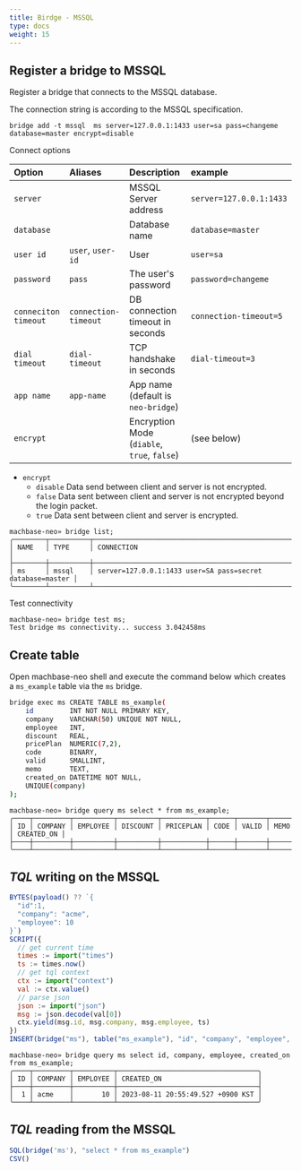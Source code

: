 ```yaml
---
title: Birdge - MSSQL
type: docs
weight: 15
---
```


## Register a bridge to MSSQL

Register a bridge that connects to the MSSQL database.

The connection string is according to the MSSQL specification.

```
bridge add -t mssql  ms server=127.0.0.1:1433 user=sa pass=changeme database=master encrypt=disable
```

Connect options

| Option               | Aliases                |Description                            | example                 |
| :-----------         | :-----------           |:---------------------------------     | :-------------          |
| `server`             |                        | MSSQL Server address                  | `server=127.0.0.1:1433` |
| `database`           |                        | Database name                         | `database=master`       |
| `user id`            | `user`, `user-id`      | User                                  | `user=sa`               |
| `password`           | `pass`                 | The user's password                   | `password=changeme`     |
| `conneciton timeout` | `connection-timeout`   | DB connection timeout in seconds      | `connection-timeout=5`  |
| `dial timeout`       | `dial-timeout`         | TCP handshake in seconds              | `dial-timeout=3`        |
| `app name`           | `app-name`             | App name (default is `neo-bridge`)    |                         |
| `encrypt`            |                        | Encryption Mode (`diable`, `true`, `false`)  | (see below)  |

- `encrypt`
  - `disable` Data send between client and server is not encrypted.
  - `false` Data sent between client and server is not encrypted beyond the login packet. 
  - `true` Data sent between client and server is encrypted.

```
machbase-neo» bridge list;
╭────────┬──────────┬───────────────────────────────────────────────────────────╮
│ NAME   │ TYPE     │ CONNECTION                                                │
├────────┼──────────┼───────────────────────────────────────────────────────────┤
│ ms     │ mssql    │ server=127.0.0.1:1433 user=SA pass=secret database=master │
╰────────┴──────────┴───────────────────────────────────────────────────────────╯
```

Test connectivity

```
machbase-neo» bridge test ms;
Test bridge ms connectivity... success 3.042458ms
```

## Create table

Open machbase-neo shell and execute the command below which creates a `ms_example` table via the `ms` bridge.

```sh
bridge exec ms CREATE TABLE ms_example(
    id         INT NOT NULL PRIMARY KEY,
    company    VARCHAR(50) UNIQUE NOT NULL,
    employee   INT,
    discount   REAL,
    pricePlan  NUMERIC(7,2),
    code       BINARY,
    valid      SMALLINT,
    memo       TEXT,
    created_on DATETIME NOT NULL,
    UNIQUE(company)
);
```

```
machbase-neo» bridge query ms select * from ms_example;
╭────┬─────────┬──────────┬──────────┬───────────┬──────┬───────┬──────┬────────────╮
│ ID │ COMPANY │ EMPLOYEE │ DISCOUNT │ PRICEPLAN │ CODE │ VALID │ MEMO │ CREATED_ON │
├────┼─────────┼──────────┼──────────┼───────────┼──────┼───────┼──────┼────────────┤
╰────┴─────────┴──────────┴──────────┴───────────┴──────┴───────┴──────┴────────────╯
```


## *TQL* writing on the MSSQL

```js
BYTES(payload() ?? `{
  "id":1,
  "company": "acme",
  "employee": 10
}`)
SCRIPT({
  // get current time
  times := import("times")
  ts := times.now()
  // get tql context
  ctx := import("context")
  val := ctx.value()
  // parse json
  json := import("json")
  msg := json.decode(val[0])
  ctx.yield(msg.id, msg.company, msg.employee, ts)
})
INSERT(bridge("ms"), table("ms_example"), "id", "company", "employee", "created_on")
```

```
machbase-neo» bridge query ms select id, company, employee, created_on from ms_example;
╭────┬─────────┬──────────┬───────────────────────────────────╮
│ ID │ COMPANY │ EMPLOYEE │ CREATED_ON                        │
├────┼─────────┼──────────┼───────────────────────────────────┤
│  1 │ acme    │       10 │ 2023-08-11 20:55:49.527 +0900 KST │
╰────┴─────────┴──────────┴───────────────────────────────────╯
```

## *TQL* reading from the MSSQL

```js
SQL(bridge('ms'), "select * from ms_example")
CSV()
```
